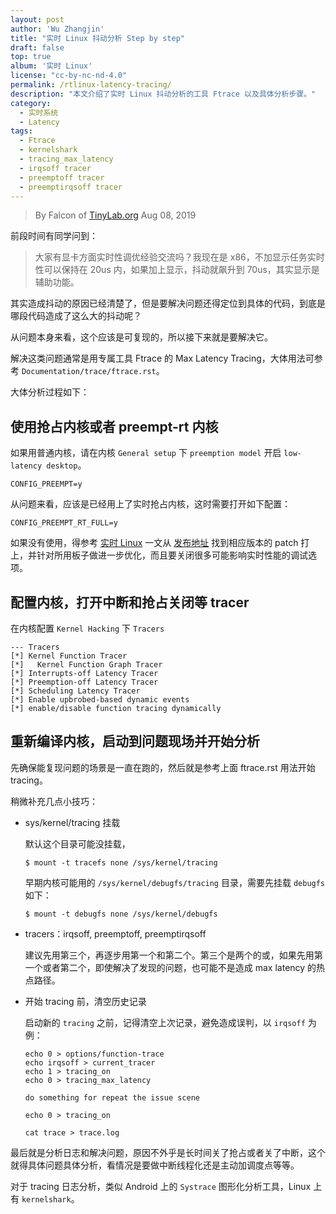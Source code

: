 ```yaml
---
layout: post
author: 'Wu Zhangjin'
title: "实时 Linux 抖动分析 Step by step"
draft: false
top: true
album: '实时 Linux'
license: "cc-by-nc-nd-4.0"
permalink: /rtlinux-latency-tracing/
description: "本文介绍了实时 Linux 抖动分析的工具 Ftrace 以及具体分析步骤。"
category:
  - 实时系统
  - Latency
tags:
  - Ftrace
  - kernelshark
  - tracing_max_latency
  - irqsoff tracer
  - preemptoff tracer
  - preemptirqsoff tracer
---
```


> By Falcon of [TinyLab.org][1]
> Aug 08, 2019

前段时间有同学问到：

> 大家有显卡方面实时性调优经验交流吗？我现在是 x86，不加显示任务实时性可以保持在 20us 内，如果加上显示，抖动就飙升到 70us，其实显示是辅助功能。

其实造成抖动的原因已经清楚了，但是要解决问题还得定位到具体的代码，到底是哪段代码造成了这么大的抖动呢？

从问题本身来看，这个应该是可复现的，所以接下来就是要解决它。

解决这类问题通常是用专属工具 Ftrace 的 Max Latency Tracing，大体用法可参考 `Documentation/trace/ftrace.rst`。

大体分析过程如下：

## 使用抢占内核或者 preempt-rt 内核

如果用普通内核，请在内核 `General setup` 下 `preemption model` 开启 `low-latency desktop`。

    CONFIG_PREEMPT=y

从问题来看，应该是已经用上了实时抢占内核，这时需要打开如下配置：

    CONFIG_PREEMPT_RT_FULL=y

如果没有使用，得参考 [实时 Linux](/rtlinux) 一文从 [发布地址](https://cdn.kernel.org/pub/linux/kernel/projects/rt/) 找到相应版本的 patch 打上，并针对所用板子做进一步优化，而且要关闭很多可能影响实时性能的调试选项。

## 配置内核，打开中断和抢占关闭等 tracer

在内核配置 `Kernel Hacking` 下 `Tracers`

    --- Tracers
    [*] Kernel Function Tracer
    [*]   Kernel Function Graph Tracer
    [*] Interrupts-off Latency Tracer
    [*] Preemption-off Latency Tracer
    [*] Scheduling Latency Tracer
    [*] Enable upbrobed-based dynamic events
    [*] enable/disable function tracing dynamically

## 重新编译内核，启动到问题现场并开始分析

先确保能复现问题的场景是一直在跑的，然后就是参考上面 ftrace.rst 用法开始 tracing。

稍微补充几点小技巧：

- sys/kernel/tracing 挂载

  默认这个目录可能没挂载，

      $ mount -t tracefs none /sys/kernel/tracing

  早期内核可能用的 `/sys/kernel/debugfs/tracing` 目录，需要先挂载 `debugfs` 如下：

      $ mount -t debugfs none /sys/kernel/debugfs

- tracers：irqsoff, preemptoff, preemptirqsoff

  建议先用第三个，再逐步用第一个和第二个。第三个是两个的或，如果先用第一个或者第二个，即使解决了发现的问题，也可能不是造成 max latency 的热点路径。

- 开始 tracing 前，清空历史记录

  启动新的 `tracing` 之前，记得清空上次记录，避免造成误判，以 `irqsoff` 为例：

      echo 0 > options/function-trace
      echo irqsoff > current_tracer
      echo 1 > tracing_on
      echo 0 > tracing_max_latency

      do something for repeat the issue scene

      echo 0 > tracing_on

      cat trace > trace.log

最后就是分析日志和解决问题，原因不外乎是长时间关了抢占或者关了中断，这个就得具体问题具体分析，看情况是要做中断线程化还是主动加调度点等等。

对于 tracing 日志分析，类似 Android 上的 `Systrace` 图形化分析工具，Linux 上有 `kernelshark`。

[1]: http://tinylab.org
